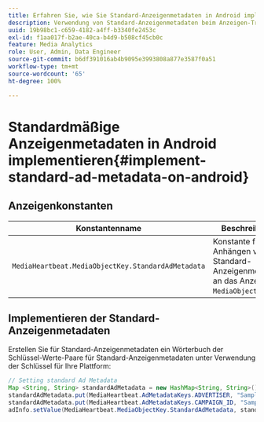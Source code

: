 ```yaml
---
title: Erfahren Sie, wie Sie Standard-Anzeigenmetadaten in Android implementieren.
description: Verwendung von Standard-Anzeigenmetadaten beim Anzeigen-Tracking in Android.
uuid: 19b98bc1-c659-4182-a4ff-b3340fe2453c
exl-id: f1aa017f-b2ae-40ca-b4d9-b508cf45cb0c
feature: Media Analytics
role: User, Admin, Data Engineer
source-git-commit: b6df391016ab4b9095e3993808a877e3587f0a51
workflow-type: tm+mt
source-wordcount: '65'
ht-degree: 100%

---
```


# Standardmäßige Anzeigenmetadaten in Android implementieren{#implement-standard-ad-metadata-on-android}

## Anzeigenkonstanten

| Konstantenname | Beschreibung   |
|---|---|
| `MediaHeartbeat.MediaObjectKey.StandardAdMetadata` | Konstante für das Anhängen von Standard-Anzeigenmetadaten an das Anzeigen-`MediaObject`. |

## Implementieren der Standard-Anzeigenmetadaten

Erstellen Sie für Standard-Anzeigenmetadaten ein Wörterbuch der Schlüssel-Werte-Paare für Standard-Anzeigenmetadaten unter Verwendung der Schlüssel für Ihre Plattform:

```java
// Setting standard Ad Metadata 
Map <String, String> standardAdMetadata = new HashMap<String, String>(); 
standardAdMetadata.put(MediaHeartbeat.AdMetadataKeys.ADVERTISER, "Sample Advertiser"); 
standardAdMetadata.put(MediaHeartbeat.AdMetadataKeys.CAMPAIGN_ID, "Sample Campaign"); 
adInfo.setValue(MediaHeartbeat.MediaObjectKey.StandardAdMetadata, standardAdMetadata); 
```
